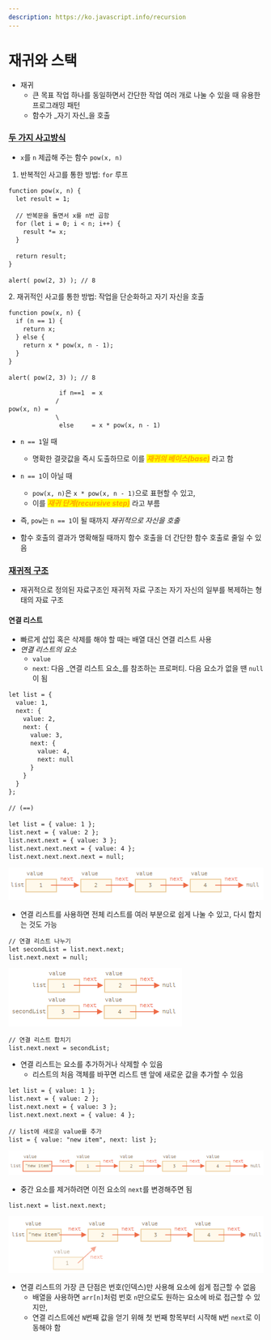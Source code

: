 ```yaml
---
description: https://ko.javascript.info/recursion
---
```


# 재귀와 스택

* 재귀
  * 큰 목표 작업 하나를 동일하면서 간단한 작업 여러 개로 나눌 수 있을 때 유용한 프로그래밍 패턴
  * 함수가 _자기 자신_을 호출



### [두 가지 사고방식](https://ko.javascript.info/recursion#ref-1095)

* `x`를 `n` 제곱해 주는 함수 `pow(x, n)`

1. 반복적인 사고를 통한 방법: `for` 루프

```
function pow(x, n) {
  let result = 1;

  // 반복문을 돌면서 x를 n번 곱함
  for (let i = 0; i < n; i++) {
    result *= x;
  }

  return result;
}

alert( pow(2, 3) ); // 8
```



2\. 재귀적인 사고를 통한 방법: 작업을 단순화하고 자기 자신을 호출

```
function pow(x, n) {
  if (n == 1) {
    return x;
  } else {
    return x * pow(x, n - 1);
  }
}

alert( pow(2, 3) ); // 8
```

```
              if n==1  = x
             /
pow(x, n) =
             \
              else     = x * pow(x, n - 1)
```

*   `n == 1`일 때

    * 명확한 결괏값을 즉시 도출하므로 이를 _<mark style="color:orange;">**재귀의 베이스(base)**</mark>_ 라고 함


* `n == 1`이 아닐 때
  * `pow(x, n)`은 `x * pow(x, n - 1)`으로 표현할 수 있고,
  * 이를 _<mark style="color:orange;">**재귀 단계(recursive step)**</mark>_ 라고 부름



* 즉, `pow`는 `n == 1`이 될 때까지 _재귀적으로 자신을 호출_
* 함수 호출의 결과가 명확해질 때까지 함수 호출을 더 간단한 함수 호출로 줄일 수 있음



### [재귀적 구조](https://ko.javascript.info/recursion#ref-1102)

* 재귀적으로 정의된 자료구조인 재귀적 자료 구조는 자기 자신의 일부를 복제하는 형태의 자료 구조



#### 연결 리스트&#x20;

* 빠르게 삽입 혹은 삭제를 해야 할 때는 배열 대신 연결 리스트 사용
* _연결 리스트의 요소_
  * `value`
  * `next`: 다음 _연결 리스트 요소_를 참조하는 프로퍼티. 다음 요소가 없을 땐 `null`이 됨

```
let list = {
  value: 1,
  next: {
    value: 2,
    next: {
      value: 3,
      next: {
        value: 4,
        next: null
      }
    }
  }
};

// (==)

let list = { value: 1 };
list.next = { value: 2 };
list.next.next = { value: 3 };
list.next.next.next = { value: 4 };
list.next.next.next.next = null;
```

![](<../../.gitbook/assets/image (4) (1) (1).png>)



* 연결 리스트를 사용하면 전체 리스트를 여러 부분으로 쉽게 나눌 수 있고, 다시 합치는 것도 가능

```
// 연결 리스트 나누기 
let secondList = list.next.next;
list.next.next = null;
```

![](<../../.gitbook/assets/image (11) (1) (1) (1).png>)



```
// 연결 리스트 합치기 
list.next.next = secondList;
```



* 연결 리스트는 요소를 추가하거나 삭제할 수 있음
  * &#x20;리스트의 처음 객체를 바꾸면 리스트 맨 앞에 새로운 값을 추가할 수 있음 &#x20;

```
let list = { value: 1 };
list.next = { value: 2 };
list.next.next = { value: 3 };
list.next.next.next = { value: 4 };

// list에 새로운 value를 추가
list = { value: "new item", next: list };
```

![](<../../.gitbook/assets/image (3) (1).png>)



* 중간 요소를 제거하려면 이전 요소의 `next`를 변경해주면 됨

```
list.next = list.next.next;
```

![](<../../.gitbook/assets/image (5) (1) (1).png>)



* 연결 리스트의 가장 큰 단점은 번호(인덱스)만 사용해 요소에 쉽게 접근할 수 없음 &#x20;
  * 배열을 사용하면 `arr[n]`처럼 번호 `n`만으로도 원하는 요소에 바로 접근할 수 있지만,
  * 연결 리스트에선 `N`번째 값을 얻기 위해 첫 번째 항목부터 시작해 `N`번 `next`로 이동해야  함 &#x20;
